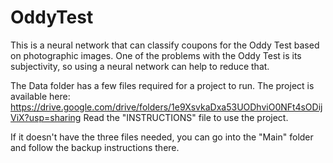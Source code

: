 # OddyTest
This is a neural network that can classify coupons for the Oddy Test based on photographic images. One of the problems with the Oddy Test is its subjectivity, so using a neural network can help to reduce that.

The Data folder has a few files required for a project to run. The project is available here:
https://drive.google.com/drive/folders/1e9XsvkaDxa53UODhviO0NFt4sODijViX?usp=sharing
Read the "INSTRUCTIONS" file to use the project.

If it doesn't have the three files needed, you can go into the "Main" folder and follow the backup instructions there.
